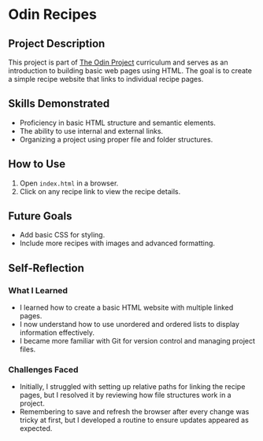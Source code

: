 # Odin Recipes

## Project Description
This project is part of [The Odin Project](https://www.theodinproject.com/) curriculum and serves as an introduction to building basic web pages using HTML. The goal is to create a simple recipe website that links to individual recipe pages.

## Skills Demonstrated
- Proficiency in basic HTML structure and semantic elements.
- The ability to use internal and external links.
- Organizing a project using proper file and folder structures.

## How to Use
1. Open `index.html` in a browser.
2. Click on any recipe link to view the recipe details.

## Future Goals
- Add basic CSS for styling.
- Include more recipes with images and advanced formatting.

## Self-Reflection

### What I Learned
- I learned how to create a basic HTML website with multiple linked pages.
- I now understand how to use unordered and ordered lists to display information effectively.
- I became more familiar with Git for version control and managing project files.

### Challenges Faced
- Initially, I struggled with setting up relative paths for linking the recipe pages, but I resolved it by reviewing how file structures work in a project.
- Remembering to save and refresh the browser after every change was tricky at first, but I developed a routine to ensure updates appeared as expected.
